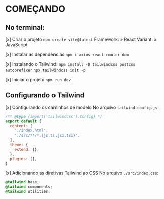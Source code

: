 # COMEÇANDO

## No terminal:

[x] Criar o projeto 
`npm create vite@latest`
Framework: » React
Variant: » JavaScript

[x] Instalar as dependências
`npm i axios react-router-dom`

[x] Instalando o Tailwind:
`npm install -D tailwindcss postcss autoprefixer`
`npx tailwindcss init -p`

[x] Iniciar o projeto 
`npm run dev`

## Configurando o Tailwind

[x] Configurando os caminhos de modelo
No arquivo `tailwind.config.js`:
```js
/** @type {import('tailwindcss').Config} */
export default {
  content: [
    "./index.html",
    "./src/**/*.{js,ts,jsx,tsx}",
  ],
  theme: {
    extend: {},
  },
  plugins: [],
}
```

[x] Adicionando as diretivas Tailwind ao CSS
No arquivo `./src/index.css`:
```css
@tailwind base;
@tailwind components;
@tailwind utilities;
```
